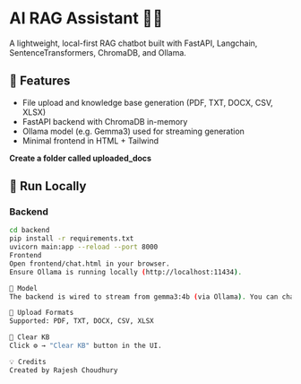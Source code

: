 # AI RAG Assistant 🧠🤖

A lightweight, local-first RAG chatbot built with FastAPI, Langchain, SentenceTransformers, ChromaDB, and Ollama.

## 🔧 Features
- File upload and knowledge base generation (PDF, TXT, DOCX, CSV, XLSX)
- FastAPI backend with ChromaDB in-memory
- Ollama model (e.g. Gemma3) used for streaming generation
- Minimal frontend in HTML + Tailwind



**Create a folder called uploaded_docs**

## 🚀 Run Locally

### Backend
```bash
cd backend
pip install -r requirements.txt
uvicorn main:app --reload --port 8000
Frontend
Open frontend/chat.html in your browser.
Ensure Ollama is running locally (http://localhost:11434).

🧠 Model
The backend is wired to stream from gemma3:4b (via Ollama). You can change this in main.py.

📂 Upload Formats
Supported: PDF, TXT, DOCX, CSV, XLSX

🧹 Clear KB
Click ⚙️ → "Clear KB" button in the UI.

💡 Credits
Created by Rajesh Choudhury
